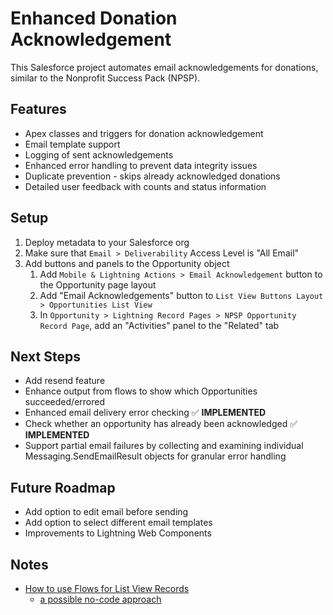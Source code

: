 # Enhanced Donation Acknowledgement

This Salesforce project automates email acknowledgements for donations, similar to the Nonprofit Success Pack (NPSP).

## Features

- Apex classes and triggers for donation acknowledgement
- Email template support
- Logging of sent acknowledgements
- Enhanced error handling to prevent data integrity issues
- Duplicate prevention - skips already acknowledged donations
- Detailed user feedback with counts and status information

## Setup

1. Deploy metadata to your Salesforce org
1. Make sure that `Email > Deliverability` Access Level is "All Email"
1. Add buttons and panels to the Opportunity object
   1. Add `Mobile & Lightning Actions > Email Acknowledgement` button to the Opportunity page layout
   1. Add "Email Acknowledgements" button to `List View Buttons Layout > Opportunities List View`
   1. In `Opportunity > Lightning Record Pages > NPSP Opportunity Record Page`, add an "Activities" panel to the "Related" tab

## Next Steps

- Add resend feature
- Enhance output from flows to show which Opportunities succeeded/errored
- Enhanced email delivery error checking ✅ **IMPLEMENTED**
- Check whether an opportunity has already been acknowledged ✅ **IMPLEMENTED**
- Support partial email failures by collecting and examining individual Messaging.SendEmailResult objects for granular error handling

## Future Roadmap

- Add option to edit email before sending
- Add option to select different email templates
- Improvements to Lightning Web Components

## Notes

- [How to use Flows for List View Records](https://www.accidentalcodersf.com/2020/07/use-flows-from-list-views-salesforce.html)
  - [a possible no-code approach](https://www.accidentalcodersf.com/2023/02/flow-list-view-pass-records.html)
